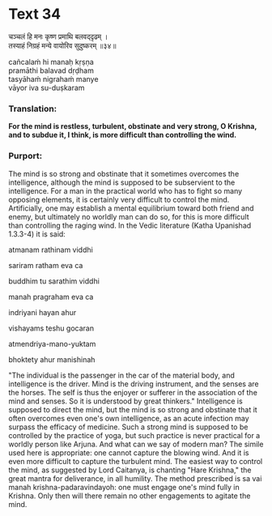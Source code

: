 # Text 34

चञ्चलं हि मनः कृष्ण प्रमाथि बलवद्‌दृढम् ।  
तस्याहं निग्रहं मन्ये वायोरिव सुदुष्करम् ॥३४॥

cañcalaḿ hi manaḥ kṛṣṇa  
pramāthi balavad dṛḍham  
tasyāhaḿ nigrahaḿ manye  
vāyor iva su-duṣkaram



### Translation:

**For the mind is restless, turbulent, obstinate and very strong, O Krishna, and to subdue it, I think, is more difficult than controlling the wind.**

### Purport:

The mind is so strong and obstinate that it sometimes overcomes the intelligence, although the mind is supposed to be subservient to the intelligence. For a man in the practical world who has to fight so many opposing elements, it is certainly very difficult to control the mind. Artificially, one may establish a mental equilibrium toward both friend and enemy, but ultimately no worldly man can do so, for this is more difficult than controlling the raging wind. In the Vedic literature (Katha Upanishad 1.3.3-4) it is said:

atmanam rathinam viddhi

sariram ratham eva ca

buddhim tu sarathim viddhi

manah pragraham eva ca

indriyani hayan ahur

vishayams teshu gocaran

atmendriya-mano-yuktam

bhoktety ahur manishinah

"The individual is the passenger in the car of the material body, and intelligence is the driver. Mind is the driving instrument, and the senses are the horses. The self is thus the enjoyer or sufferer in the association of the mind and senses. So it is understood by great thinkers." Intelligence is supposed to direct the mind, but the mind is so strong and obstinate that it often overcomes even one's own intelligence, as an acute infection may surpass the efficacy of medicine. Such a strong mind is supposed to be controlled by the practice of yoga, but such practice is never practical for a worldly person like Arjuna. And what can we say of modern man? The simile used here is appropriate: one cannot capture the blowing wind. And it is even more difficult to capture the turbulent mind. The easiest way to control the mind, as suggested by Lord Caitanya, is chanting "Hare Krishna," the great mantra for deliverance, in all humility. The method prescribed is sa vai manah krishna-padaravindayoh: one must engage one's mind fully in Krishna. Only then will there remain no other engagements to agitate the mind.